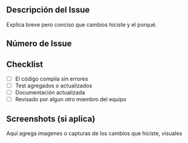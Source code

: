 ## Descripción del Issue

Explica breve pero conciso que cambios hiciste y el porqué.

## Número de Issue 


## Checklist 

- [ ] El código compila sin errores
- [ ] Test agregados o actualizados
- [ ] Documentación actualizada
- [ ] Revisado por algun otro miembro del equipo

## Screenshots (si aplica)

Aquí agrega imagenes o capturas de los cambios que hiciste, visuales
